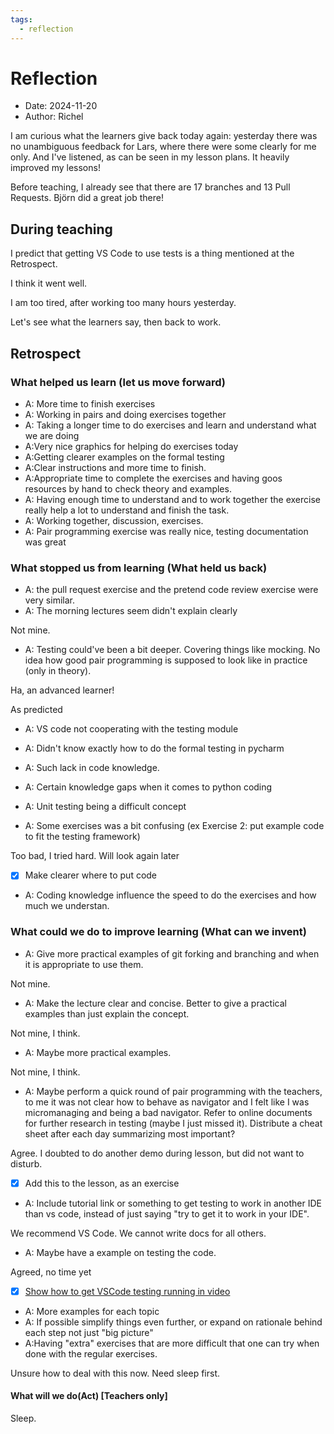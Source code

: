 ```yaml
---
tags:
  - reflection
---
```


# Reflection

- Date: 2024-11-20
- Author: Richel

I am curious what the learners give back today again:
yesterday there was no unambiguous feedback for Lars,
where there were some clearly for me only.
And I've listened, as can be seen in my lesson plans.
It heavily improved my lessons!

Before teaching, I already see that there are 17 branches
and 13 Pull Requests. Björn did a great job there!

## During teaching

I predict that getting VS Code to use tests is a thing
mentioned at the Retrospect.

I think it went well.

I am too tired, after working too many hours yesterday.

Let's see what the learners say, then back to work.

## Retrospect

### What helped us learn (let us move forward)

- A: More time to finish exercises
- A: Working in pairs and doing exercises together
- A: Taking a longer time to do exercises and learn and understand what we are doing
- A:Very nice graphics for helping do exercises today
- A:Getting clearer examples on the formal testing
- A:Clear instructions and more time to finish.
- A:Appropriate time to complete the exercises and having goos resources by hand to check theory and examples.
- A: Having enough time to understand and to work together the exercise really help a lot to understand and finish the task.
- A: Working together, discussion, exercises.
- A: Pair programming exercise was really nice, testing documentation was great

### What stopped us from learning (What held us back)

- A: the pull request exercise and the pretend code review exercise were very similar.
- A: The morning lectures seem didn't explain clearly

Not mine.

- A: Testing could've been a bit deeper. Covering things like mocking. No idea how good pair programming is supposed to look like in practice (only in theory).

Ha, an advanced learner!


As predicted

- A: VS code not cooperating with the testing module

- A: Didn't know exactly how to do the formal testing in pycharm

- A: Such lack in code knowledge.

- A: Certain knowledge gaps when it comes to python coding
- A: Unit testing being a difficult concept
- A: Some exercises was a bit confusing (ex Exercise 2: put example code to fit the testing framework)

Too bad, I tried hard. Will look again later

- [x] Make clearer where to put code

- A: Coding knowledge influence the speed to do the exercises and how much we understan.

### What could we do to improve learning (What can we invent)

- A: Give more practical examples of git forking and branching and when it is appropriate to use them.

Not mine.

- A: Make the lecture clear and concise. Better to give a practical examples than just explain the concept.

Not mine, I think.

- A: Maybe more practical examples.

Not mine, I think.

- A: Maybe perform a quick round of pair programming with the teachers,
  to me it was not clear how to behave as navigator and I felt like I
  was micromanaging and being a bad navigator. Refer to online documents for
  further research in testing (maybe I just missed it). Distribute a cheat
  sheet after each day summarizing most important?

Agree. I doubted to do another demo during lesson, but did not want to
disturb.

- [x] Add this to the lesson, as an exercise

- A: Include tutorial link or something to get testing to work in another
  IDE than vs code, instead of just saying "try to get it to work in your IDE".

We recommend VS Code. We cannot write docs for all others.

- A: Maybe have a example on testing the code.

Agreed, no time yet

- [x] [Show how to get VSCode testing running in video](https://github.com/UPPMAX/programming_formalisms/issues/129)

- A: More examples for each topic
- A: If possible simplify things even further,
  or expand on rationale behind each step not just "big picture"
- A:Having "extra" exercises that are more difficult
  that one can try when done with the regular exercises.

Unsure how to deal with this now. Need sleep first.

#### What will we do(Act) [Teachers only]

Sleep.
